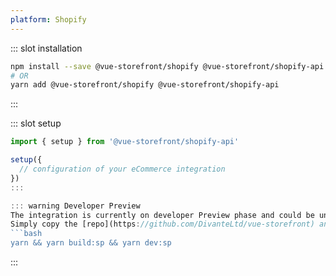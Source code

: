 ```yaml
---
platform: Shopify
---
```



<IncludeContent content-key="getting-started" />

<!-- Installation command -->
::: slot installation
```bash
npm install --save @vue-storefront/shopify @vue-storefront/shopify-api
# OR
yarn add @vue-storefront/shopify @vue-storefront/shopify-api
```
:::

::: slot setup
```js
import { setup } from '@vue-storefront/shopify-api'

setup({
  // configuration of your eCommerce integration
})
:::

::: warning Developer Preview 
The integration is currently on developer Preview phase and could be unstable. We recommend checking it out on our repository. 
Simply copy the [repo](https://github.com/DivanteLtd/vue-storefront) and run
```bash
yarn && yarn build:sp && yarn dev:sp
```
:::